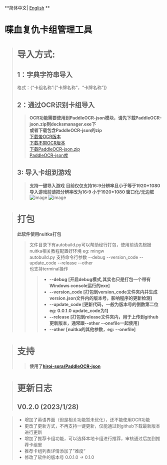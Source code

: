 **简体中文| [English](./README_EN.md) **
# 喋血复仇卡组管理工具
> # 导入方式:
> ## 1：字典字符串导入
> 格式：{“卡组名称”:["卡牌名称"，“卡牌名称”]}
> ## 2：通过OCR识别卡组导入
>> **OCR功能需要使用到PaddleOCR-json模块，请先下载PaddleOCR-json.zip到decksmanager.exe下**  
>> **或者下载包含PaddleOCR-json的zip**  
[下载带OCR版本](https://github.com/PilotSherlock/b4bdeckmanager/releases/download/DeckManager_v0.0.1.1/b4bdeckmanager_v0.0.1.1_OCR.zip)  
[下载不带OCR版本](https://github.com/PilotSherlock/b4bdeckmanager/releases/download/DeckManager_v0.0.1.1/b4bdeckmanager_v0.0.1.1_withoutOCR.zip)  
[下载PaddleOCR-json.zip](https://github.com/PilotSherlock/b4bdeckmanager/releases/download/PaddleOCR-json/PaddleOCR-json.zip)  
[PaddleOCR-json库](https://github.com/hiroi-sora/PaddleOCR-json)
> ## 3: 导入卡组到游戏
>> **支持一键导入游戏**
>> **目前仅仅支持16:9分辨率且小于等于1920*1080**  
>> **导入游戏前请把分辨率改为16:9 小于1920*1080 窗口化/无边框**
>> ![image](https://user-images.githubusercontent.com/42969918/214327184-a39095af-cccf-459c-ac59-7c6950c33c1c.png)
>> ![image](https://user-images.githubusercontent.com/42969918/214327251-daee32e8-3eac-4d98-a356-ced47280c5c8.png)

> # 打包
> **此软件使用nuitka打包**
>> 文件目录下有autobuild.py可以帮助经行打包，使用前请先根据nuitka相关教程配置好环境 eg:  mingw  
>> autobuild.py 支持命令行参数 --debug --version_code --update_code --release --other  
>> 也支持terminal操作
>>> + **--debug         [开启debug模式,其实也只是打包一个带有Windows console运行的exe]**
>>> + **--version_code         [打包到version_code文件夹内并生成version.json文件内的版本号，影响程序的更新检测]**
>>> + **--update_code         [更新代码，一般为版本号的倒数第二位 eg: 0.0.1.0 update_code为1]**
>>> + **--release         [打包到release文件夹内，用于上传到github更新版本，通常跟--other --onefile一起使用]**
>>> + **--other         [nuitka的其他参数，eg: --onefile]**

> # 支持
>> **使用了[hiroi-sora/PaddleOCR-json](https://github.com/hiroi-sora/PaddleOCR-json)**

> # 更新日志
> ## V0.2.0 (2023/1/28)

> * 增加了英语界面（但是相关功能暂未优化），还不能使用OCR功能
> * 更改了更新方式，不再支持一键更新，仅能通过到github下载最新版本进行更新
> * 增加了推荐卡组功能，可以选择本地卡组进行推荐，审核通过后加到推荐卡组里
> * 推荐卡组列表详情添加了”难度“
> * 修改了软件的版本号 0.0.1.0 -> 0.1.0